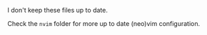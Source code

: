I don't keep these files up to date.

Check the `nvim` folder for more up to date (neo)vim configuration.
